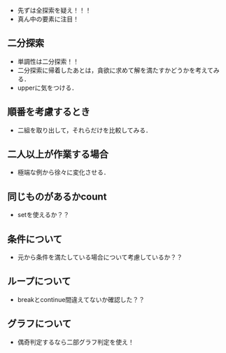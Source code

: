  - 先ずは全探索を疑え！！！
 - 真ん中の要素に注目！
 
 ## 二分探索
 - 単調性は二分探索！！
 - 二分探索に帰着したあとは，貪欲に求めて解を満たすかどうかを考えてみる．
 - upperに気をつける．
 
## 順番を考慮するとき
 - 二組を取り出して，それらだけを比較してみる．
 
## 二人以上が作業する場合
 - 極端な例から徐々に変化させる．

## 同じものがあるかcount
 - setを使えるか？？

## 条件について
 - 元から条件を満たしている場合について考慮しているか？？

## ループについて
 - breakとcontinue間違えてないか確認した？？

## グラフについて
 - 偶奇判定するなら二部グラフ判定を使え！
